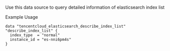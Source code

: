 Use this data source to query detailed information of elasticsearch index list

Example Usage

```hcl
data "tencentcloud_elasticsearch_describe_index_list" "describe_index_list" {
  index_type  = "normal"
  instance_id = "es-nni6pm4s"
}
```
